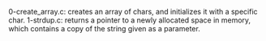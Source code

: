 0-create_array.c: creates an array of chars, and initializes it with a specific char.
1-strdup.c: returns a pointer to a newly allocated space in memory, which contains a copy of the string given as a parameter.

